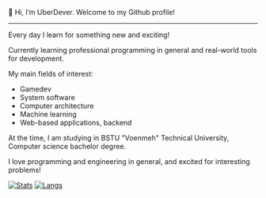 👋 Hi, I’m UberDever. Welcome to my Github profile!

---
Every day I learn for something new and exciting!

Currently learning professional programming in general and real-world tools for development. 

My main fields of interest:
* Gamedev
* System software
* Computer architecture
* Machine learning
* Web-based applications, backend

At the time, I am studying in BSTU "Voenmeh" Technical University, Computer science bachelor degree.

I love programming and engineering in general, and excited for interesting problems!

[![Stats](https://github-readme-stats.vercel.app/api?username=UberDever&custom_title=My%20Stats&theme=great-gatsby&line_height=20)](https://github.com/anuraghazra/github-readme-stats)
[![Langs](https://github-readme-stats.vercel.app/api/top-langs/?username=UberDever&theme=great-gatsby&layout=compact&langs_count=6)](https://github.com/anuraghazra/github-readme-stats)
